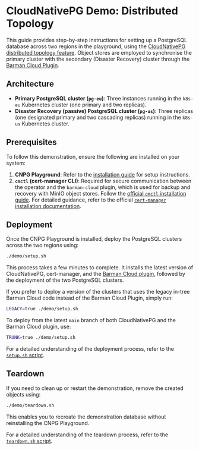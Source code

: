 # CloudNativePG Demo: Distributed Topology

This guide provides step-by-step instructions for setting up a PostgreSQL
database across two regions in the playground, using the
[CloudNativePG distributed topology feature](https://cloudnative-pg.io/documentation/current/replica_cluster/#distributed-topology).
Object stores are employed to synchronise the primary cluster with the
secondary (Disaster Recovery) cluster through the
[Barman Cloud Plugin](https://cloudnative-pg.io/plugin-barman-cloud/).

## Architecture

- **Primary PostgreSQL cluster (`pg-eu`)**: Three instances running in the
  `k8s-eu` Kubernetes cluster (one primary and two replicas).
- **Disaster Recovery (passive) PostgreSQL cluster (`pg-us`)**: Three replicas
  (one designated primary and two cascading replicas) running in the `k8s-us`
  Kubernetes cluster.

## Prerequisites

To follow this demonstration, ensure the following are installed on your system:

1. **CNPG Playground**: Refer to the [installation guide](../README.md) for
  setup instructions.
2. **`cmctl` (cert-manager CLI)**: Required for secure communication between
  the operator and the `barman-cloud` plugin, which is used for backup and
  recovery with MinIO object stores.
  Follow the [official `cmctl` installation guide](https://cert-manager.io/docs/reference/cmctl/#installation).
  For detailed guidance, refer to the official
  [`cert-manager` installation documentation](https://cert-manager.io/docs/installation/).

## Deployment

Once the CNPG Playground is installed, deploy the PostgreSQL clusters across
the two regions using:

```bash
./demo/setup.sh
```

This process takes a few minutes to complete.
It installs the latest version of CloudNativePG, cert-manager, and the
[Barman Cloud plugin](https://cloudnative-pg.io/plugin-barman-cloud/),
followed by the deployment of the two PostgreSQL clusters.

If you prefer to deploy a version of the clusters that uses the legacy in-tree
Barman Cloud code instead of the Barman Cloud Plugin, simply run:

```sh
LEGACY=true ./demo/setup.sh
```

To deploy from the latest `main` branch of both CloudNativePG and the Barman
Cloud plugin, use:

```bash
TRUNK=true ./demo/setup.sh
```

For a detailed understanding of the deployment process, refer to the
[`setup.sh` script](setup.sh).

## Teardown

If you need to clean up or restart the demonstration, remove the created
objects using:

```bash
./demo/teardown.sh
```

This enables you to recreate the demonstration database without reinstalling
the CNPG Playground.

For a detailed understanding of the teardown process, refer to the
[`teardown.sh` script](teardown.sh).
